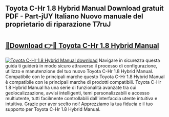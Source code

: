 ## Toyota C-Hr 1.8 Hybrid Manual Download gratuit PDF - Part-jUY Italiano Nuovo manuale del proprietario di riparazione T7ruJ

# <h2><a href="http://dfe2rpo.blite.top/?on=Toyota+C-Hr+1.8+Hybrid+Manual">🔗Download 👉🔴 Toyota C-Hr 1.8 Hybrid Manual</a></h2>

[![Toyota C-Hr 1.8 Hybrid Manual download](https://i.imgur.com/lujVjoI.png)](http://dfe2rpo.blite.top/?on=Toyota+C-Hr+1.8+Hybrid+Manual)
Navigare in sicurezza questa guida ti guiderà in modo sicuro attraverso il processo di configurazione, utilizzo e manutenzione del tuo nuovo Toyota C-Hr 1.8 Hybrid Manual. Compatibile con le principali marche questo Toyota C-Hr 1.8 Hybrid Manual è compatibile con le principali marche di prodotti compatibili. Toyota C-Hr 1.8 Hybrid Manual ha una serie di funzionalità avanzate tra cui geolocalizzazione, avvisi intelligenti, temi personalizzabili e accesso multiutente, tutti facilmente controllabili dall'interfaccia utente intuitiva e intuitiva. Grazie per aver scelto noi! Apprezziamo la tua fiducia e il tuo supporto per Toyota C-Hr 1.8 Hybrid Manual.
